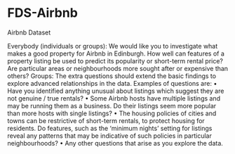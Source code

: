 # FDS-Airbnb
Airbnb Dataset

Everybody (individuals or groups): We would like you to investigate what makes a good property for Airbnb in Edinburgh. How well can features of a property listing be used to predict its popularity or short-term rental price? Are particular areas or neighbourhoods more sought after or expensive than others?
Groups: The extra questions should extend the basic findings to explore advanced relationships in the data. Examples of questions are:
• Have you identified anything unusual about listings which suggest they are not genuine / true rentals?
• Some Airbnb hosts have multiple listings and may be running them as a business. Do their listings seem more popular than more hosts with single listings?
• The housing policies of cities and towns can be restrictive of short-term rentals, to protect housing for residents. Do features, such as the ‘minimum nights’ setting for listings reveal any patterns that may be indicative of such policies in particular neighbourhoods?
• Any other questions that arise as you explore the data.

